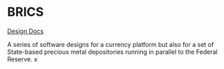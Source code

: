 # BRICS

[Design Docs](https://broward.ghost.io/2023/09/01/brics-currency-platform/)

A series of software designs for a currency platform but also for a set of State-based precious metal depositories running in parallel to the Federal Reserve. x
